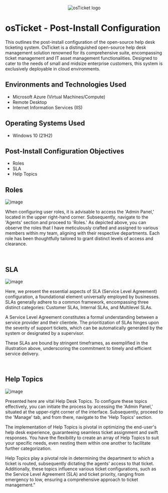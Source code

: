 <p align="center">
<img src="https://i.imgur.com/Clzj7Xs.png" alt="osTicket logo"/>
</p>

<h1>osTicket - Post-Install Configuration</h1>
This outlines the post-install configuration of the open-source help desk ticketing system. OsTicket is a distinguished open-source help desk management solution renowned for its comprehensive suite, encompassing ticket management and IT asset management functionalities. Designed to cater to the needs of small and midsize enterprise customers, this system is exclusively deployable in cloud environments. <br />



<h2>Environments and Technologies Used</h2>

- Microsoft Azure (Virtual Machines/Compute)
- Remote Desktop
- Internet Information Services (IIS)

<h2>Operating Systems Used </h2>

- Windows 10</b> (21H2)

<h2>Post-Install Configuration Objectives</h2>

- Roles
- SLA
- Help Topics

<h2>Roles </h2>

![image](https://github.com/justinmccuff/post-install-config/assets/143865133/71635828-8c61-48ed-93e4-c2d2355d3c58)

<p>
When configuring user roles, it is advisable to access the 'Admin Panel,' located in the upper right-hand corner. Subsequently, navigate to the 'Agents' section and proceed to 'Roles.' As depicted above, you can observe the roles that I have meticulously crafted and assigned to various members within my team, aligning with their respective departments. Each role has been thoughtfully tailored to grant distinct levels of access and clearance.
</p>
<br />
<h2>SLA </h2>

![image](https://github.com/justinmccuff/post-install-config/assets/143865133/41b49b39-f554-44d1-b99a-9290eee9e5b1)

<p>
Here, we present the essential aspects of SLA (Service Level Agreement) configuration, a foundational element universally employed by businesses. SLAs generally adhere to a common framework, encompassing three distinct categories: Customer SLAs, Internal SLAs, and Multilevel SLAs.

A Service Level Agreement constitutes a formal understanding between a service provider and their clientele. The prioritization of SLAs hinges upon the severity of support tickets, which can be automatically generated by the system or designated by a supervisor.

These SLAs are bound by stringent timeframes, as exemplified in the illustration above, underscoring the commitment to timely and efficient service delivery.
</p>
<br />
<h2>Help Topics </h2>

![image](https://github.com/justinmccuff/post-install-config/assets/143865133/5cde95c8-5a4b-47ca-8404-98d5c3242580)

<p>
Presented here are vital Help Desk Topics. To configure these topics effectively, you can initiate the process by accessing the 'Admin Panel,' situated at the upper-right corner of the interface. Subsequently, proceed to the 'Manage' tab, and from there, navigate to the 'Help Topics' section.

The implementation of Help Topics is pivotal in optimizing the end-user's help desk experience, guaranteeing seamless ticket assignment and swift responses. You have the flexibility to create an array of Help Topics to suit your specific needs, even nesting them within one another to facilitate further categorization.

Help Topics play a pivotal role in determining the department to which a ticket is routed, subsequently dictating the agents' access to that ticket. Additionally, these topics influence various ticket configurations, such as the Service Level Agreement (SLA) and ticket priority, ranging from emergency to low, ensuring a comprehensive approach to ticket management."






</p>
<br />
